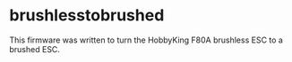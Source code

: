 # brushlesstobrushed
This firmware was written to turn the HobbyKing F80A brushless ESC to a brushed ESC.

